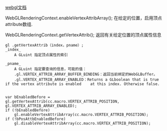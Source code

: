 [webgl文档]("https://developer.mozilla.org/zh-CN/docs/Web/API/WebGLRenderingContext" "markdown")

WebGLRenderingContext.enableVertexAttribArray();
在给定的位置，启用顶点attribute数组.

WebGLRenderingContext.getVertexAttrib();
返回有关给定位置的顶点属性信息

    gl .getVertexAttrib（index，pname）;
    _index_ 
        A GLuint 指定顶点属性的索引
    
    _pname_
        A GLuint 指定要查询的信息，可能的值：
        .gl.VERTEX_ATTRIB_ARRAY_BUFFER_BINDING：返回当前绑定的WebGLBuffer。
        .gl.VERTEX_ATTRIB_ARRAY_ENABLED：Returns a GLboolean that is true if the vertex attribute is enabled    at this index. Otherwise false.


    var bEnabledBefore = gl.getVertexAttrib(cc.macro.VERTEX_ATTRIB_POSITION, gl.VERTEX_ATTRIB_ARRAY_ENABLED);
    if (!bEnabledBefore)
        gl.enableVertexAttribArray(cc.macro.VERTEX_ATTRIB_POSITION);
    if (!bPosAttbEnabledBefore)
        gl.disableVertexAttribArray(cc.macro.VERTEX_ATTRIB_POSITION);

